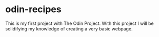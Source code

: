 # odin-recipes

This is my first project with The Odin Project. With this project I will be solidifying my knowledge of creating a very basic webpage.
